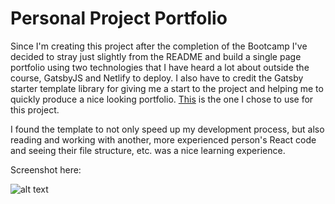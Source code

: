 # Personal Project Portfolio

Since I'm creating this project after the completion of the Bootcamp I've decided to stray just slightly from the README and build a single page portfolio using two technologies that I have heard a lot about outside the course, GatsbyJS and Netlify to deploy. I also have to credit the Gatsby starter template library for giving me a start to the project and helping me to quickly produce a nice looking portfolio. [This](https://www.gatsbyjs.com/starters/cobidev/gatsby-simplefolio) is the one I chose to use for this project.

I found the template to not only speed up my development process, but also reading and working with another, more experienced person's React code and seeing their file structure, etc. was a nice learning experience. 

Screenshot here:

![alt text][screenshot]

[screenshot]: https://github.com/derek-watson14/react-portfolio/src/images/screenshot.png "About me section"
